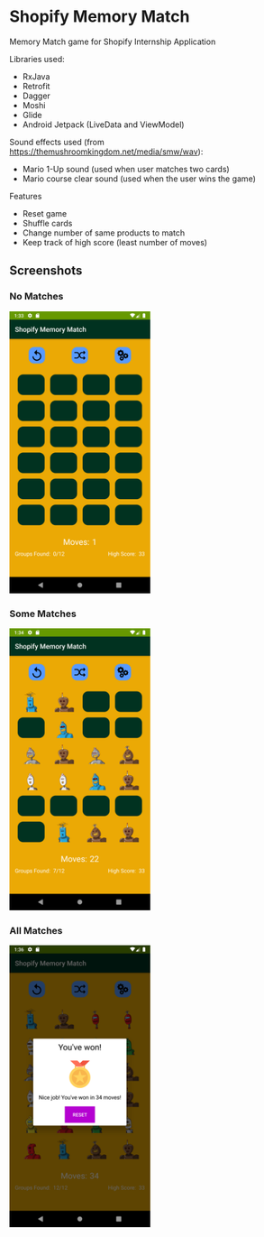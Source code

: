 # Shopify Memory Match
Memory Match game for Shopify Internship Application

Libraries used:
* RxJava
* Retrofit
* Dagger
* Moshi
* Glide
* Android Jetpack (LiveData and ViewModel)

Sound effects used (from https://themushroomkingdom.net/media/smw/wav):
* Mario 1-Up sound (used when user matches two cards)
* Mario course clear sound (used when the user wins the game)

Features
* Reset game
* Shuffle cards
* Change number of same products to match
* Keep track of high score (least number of moves)

## Screenshots
### No Matches
<img alt="No Matches" src="images/Screenshot_No_Matches.png" width=250 />

### Some Matches
<img alt="Some Matches" src="images/Screenshot_Some_Matches.png" width=250 />

### All Matches
<img alt="All Matches" src="images/Screenshot_Win.png" width=250 />
